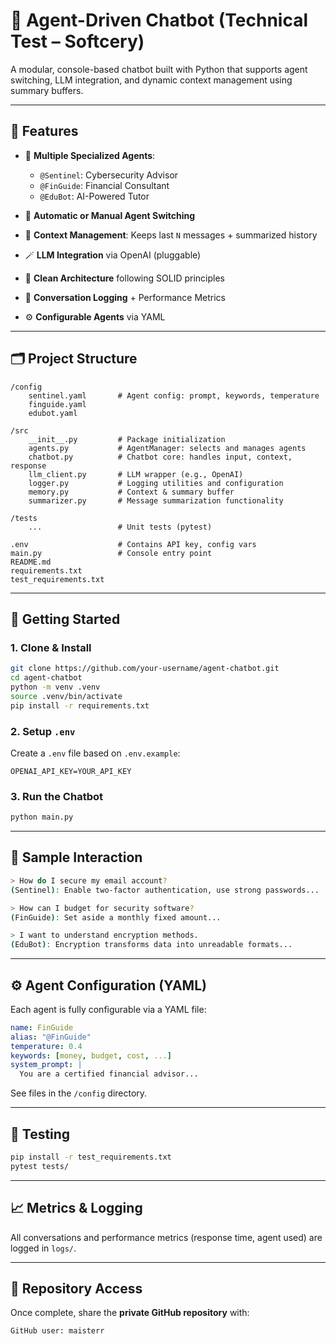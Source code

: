 # 🧠 Agent-Driven Chatbot (Technical Test – Softcery)

A modular, console-based chatbot built with Python that supports agent switching, LLM integration, and dynamic context management using summary buffers.

---

## 📌 Features

- 🤖 **Multiple Specialized Agents**:
  - `@Sentinel`: Cybersecurity Advisor
  - `@FinGuide`: Financial Consultant
  - `@EduBot`: AI-Powered Tutor

- 🔄 **Automatic or Manual Agent Switching**
- 🧠 **Context Management**: Keeps last `N` messages + summarized history
- 🪄 **LLM Integration** via OpenAI (pluggable)
- 🧩 **Clean Architecture** following SOLID principles
- 🧾 **Conversation Logging** + Performance Metrics
- ⚙️ **Configurable Agents** via YAML

---

## 🗂️ Project Structure

```
/config
    sentinel.yaml       # Agent config: prompt, keywords, temperature
    finguide.yaml
    edubot.yaml

/src
    __init__.py         # Package initialization
    agents.py           # AgentManager: selects and manages agents
    chatbot.py          # Chatbot core: handles input, context, response
    llm_client.py       # LLM wrapper (e.g., OpenAI)
    logger.py           # Logging utilities and configuration
    memory.py           # Context & summary buffer
    summarizer.py       # Message summarization functionality

/tests
    ...                 # Unit tests (pytest)

.env                    # Contains API key, config vars
main.py                 # Console entry point
README.md
requirements.txt
test_requirements.txt
```

---

## 🚀 Getting Started

### 1. Clone & Install
```bash
git clone https://github.com/your-username/agent-chatbot.git
cd agent-chatbot
python -m venv .venv
source .venv/bin/activate
pip install -r requirements.txt
```

### 2. Setup `.env`
Create a `.env` file based on `.env.example`:
```
OPENAI_API_KEY=YOUR_API_KEY
```

### 3. Run the Chatbot
```bash
python main.py
```

---

## 💬 Sample Interaction

```bash
> How do I secure my email account?
(Sentinel): Enable two-factor authentication, use strong passwords...

> How can I budget for security software?
(FinGuide): Set aside a monthly fixed amount...

> I want to understand encryption methods.
(EduBot): Encryption transforms data into unreadable formats...
```

---

## ⚙️ Agent Configuration (YAML)

Each agent is fully configurable via a YAML file:

```yaml
name: FinGuide
alias: "@FinGuide"
temperature: 0.4
keywords: [money, budget, cost, ...]
system_prompt: |
  You are a certified financial advisor...
```

See files in the `/config` directory.

---

## 🧪 Testing

```bash
pip install -r test_requirements.txt
pytest tests/
```

---

## 📈 Metrics & Logging

All conversations and performance metrics (response time, agent used) are logged in `logs/`.

---

## 🔐 Repository Access

Once complete, share the **private GitHub repository** with:

```
GitHub user: maisterr
```